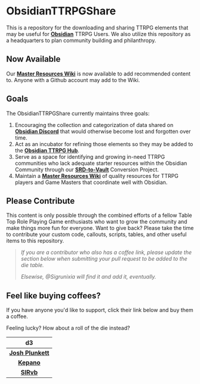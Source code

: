 # ObsidianTTRPGShare

This is a repository for the downloading and sharing TTRPG elements that may be useful for [**Obsidian**](https://obsidian.md) TTRPG Users. We also utilize this repository as a headquarters to plan community building and philanthropy. 

## Now Available
Our [**Master Resources Wiki**](https://github.com/ObsidianTTRPGProject/ObsidianTTRPGShare/wiki) is now available to add recommended content to. Anyone with a Github account may add to the Wiki.

## Goals

The ObsidianTTRPGShare currently maintains three goals:

1. Encouraging the collection and categorization of data shared on [**Obsidian Discord**](https://discord.gg/obsidianmd) that would otherwise become lost and forgotten over time.
2. Act as an incubator for refining those elements so they may be added to the [**Obsidian TTRPG Hub**](https://publish.obsidian.md/hub/04+-+Guides%2C+Workflows%2C+%26+Courses/for+TTRPG).
3. Serve as a space for identifying and growing in-need TTRPG communities who lack adequate starter resources within the Obsidian Community through our [**SRD-to-Vault**](https://github.com/ObsidianTTRPGProject/ObsidianTTRPGShare/issues/4) Conversion Project.
4. Maintain a [**Master Resources Wiki**](https://github.com/ObsidianTTRPGProject/ObsidianTTRPGShare/wiki) of quality resources for TTRPG players and Game Masters that coordinate well with Obsidian.

## Please Contribute

This content is only possible through the combined efforts of a fellow Table Top Role Playing Game enthusiasts who want to grow the community and make things more fun for everyone. Want to give back? Please take the time to contribute your custom code, callouts, scripts, tables, and other useful items to this repository.

>_If you are a contributor who also has a coffee link, please update the section below when submitting your pull request to be added to the die table._
>
>_Elsewise, @Sigrunixia will find it and add it, eventually._

## Feel like buying coffees?

If you have anyone you'd like to support, click their link below and buy them a coffee.

Feeling lucky? How about a roll of the die instead?

| d3 |
|:---:|
|[**Josh Plunkett**](https://www.patreon.com/join/JPlunkett?)|
|[**Kepano**](https://www.buymeacoffee.com/kepano)|
|[**SlRvb**](https://ko-fi.com/slrvb) |
